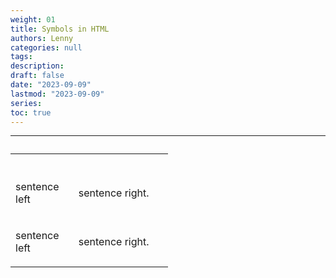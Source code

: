 ```yaml
---
weight: 01
title: Symbols in HTML
authors: Lenny
categories: null
tags: 
description: 
draft: false
date: "2023-09-09"
lastmod: "2023-09-09"
series:
toc: true
---
```



<!--more-->
---

<table style="width: 50%">
<caption><b></b></caption>
<colgroup><col style="width: 40%" /><col style="width: 60%" />
</colgroup>
  <tr>
    <th><p></p></th>
    <th><p></p></th>
  </tr>
  <tr>
    <td><p>sentence left
    </p></td>
    <td><p>sentence right.
    </p></td>
  </tr>
  <tr>
    <td><p>sentence left
    </p></td>
    <td><p> sentence right.
    </p></td>
  </tr>
</table>